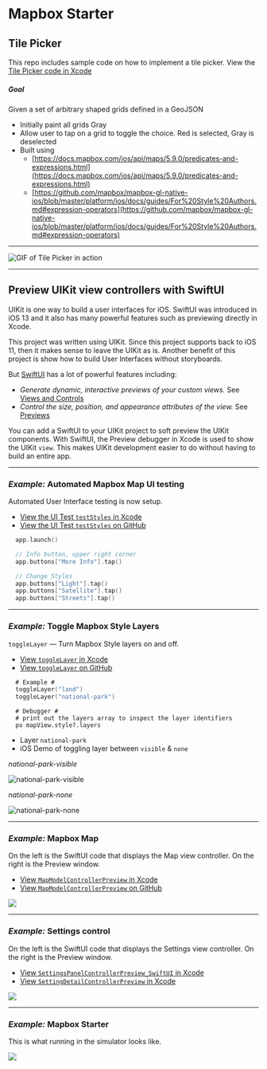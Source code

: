 #  Mapbox Starter

## Tile Picker

This repo includes sample code on how to implement a tile picker.  View the [Tile Picker code in Xcode](x-source-tag://tagTilePicker)

##### Goal

Given a set of arbitrary shaped grids defined in a GeoJSON
* Initially paint all grids Gray
* Allow user to tap on a grid to toggle the choice.  Red is selected, Gray is deselected
* Built using
  * [https://docs.mapbox.com/ios/api/maps/5.9.0/predicates-and-expressions.html](https://docs.mapbox.com/ios/api/maps/5.9.0/predicates-and-expressions.html)
  * [https://github.com/mapbox/mapbox-gl-native-ios/blob/master/platform/ios/docs/guides/For%20Style%20Authors.md#expression-operators](https://github.com/mapbox/mapbox-gl-native-ios/blob/master/platform/ios/docs/guides/For%20Style%20Authors.md#expression-operators)

---

![GIF of Tile Picker in action](https://user-images.githubusercontent.com/118112/90280324-94cc7080-de1f-11ea-99c5-abbca2035e5f.gif)

---

## Preview UIKit view controllers with SwiftUI

UIKit is one way to build a user interfaces for iOS.  SwiftUI was introduced in iOS 13 and it also has many powerful features such as previewing directly in Xcode.

This project was written using UIKit.  Since this project supports back to iOS 11, then it makes sense to leave the UIKit as is.  Another benefit of this project is show how to build User Interfaces without storyboards.

But [SwiftUI](https://developer.apple.com/documentation/swiftui) has a lot of powerful features including:

* *Generate dynamic, interactive previews of your custom views.*  See [Views and Controls](https://developer.apple.com/documentation/swiftui/views-and-controls)
* *Control the size, position, and appearance attributes of the view.* See [Previews](https://developer.apple.com/documentation/swiftui/previews)

You can add a SwiftUI to your UIKit project to soft preview the UIKit components.  With SwiftUI, the Preview debugger in Xcode is used to show the UIKit `view`.  This makes UIKit development easier to do without having to build an entire app.

---

### *Example:*  Automated Mapbox Map UI testing

Automated User Interface testing is now setup.  

* [View the UI Test `testStyles` in Xcode](x-source-tag://tagTestStyles)
* [View the UI Test `testStyles` on GitHub](https://github.com/roblabs/ios-map-ui/search?q=tagTestStyles&unscoped_q=tagTestStyles)

```swift
  app.launch()

  // Info button, upper right corner
  app.buttons["More Info"].tap()

  // Change Styles
  app.buttons["Light"].tap()
  app.buttons["Satellite"].tap()
  app.buttons["Streets"].tap()
```

---

### *Example:*  Toggle Mapbox Style Layers

`toggleLayer` — Turn Mapbox Style layers on and off.  

* [View `toggleLayer` in Xcode](x-source-tag://tagtoggleLayer)
* [View `toggleLayer` on GitHub](https://github.com/roblabs/ios-map-ui/search?q=togglelayer&unscoped_q=togglelayer)

```swift
  # Example #
  toggleLayer("land")
  toggleLayer("national-park")
```

```lldb
  # Debugger #
  # print out the layers array to inspect the layer identifiers
  po mapView.style?.layers
```

* Layer `national-park`
* iOS Demo of toggling layer between `visible` & `none`

*national-park-visible*

![national-park-visible](assets/national-park-visible.png)

*national-park-none*

![national-park-none](assets/national-park-none.png)

---

### *Example:*  Mapbox Map

On the left is the SwiftUI code that displays the Map view controller.  On the right is the Preview window.

* [View `MapModelControllerPreview` in Xcode](x-source-tag://MapModelControllerPreview_SwiftUI)
* [View `MapModelControllerPreview` on GitHub](https://github.com/roblabs/ios-map-ui/search?q=MapModelControllerPreview_SwiftUI&unscoped_q=MapModelControllerPreview_SwiftUI)

![](assets/SwiftUI-preview-Maps.png)

---

### *Example:*  Settings control

On the left is the SwiftUI code that displays the Settings view controller.  On the right is the Preview window.

* [View `SettingsPanelControllerPreview_SwiftUI` in Xcode](x-source-tag://SettingsPanelControllerPreview_SwiftUI)
* [View `SettingDetailControllerPreview` in Xcode](x-source-tag://SettingDetailControllerPreview)

![](assets/SwiftUI-preview-Maps-settings.png)


---

### *Example:*  Mapbox Starter

This is what running in the simulator looks like.

![](assets/Mapbox-Maps-settings.png)
